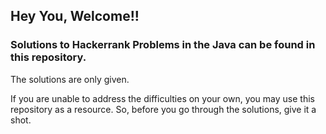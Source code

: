 ## Hey You, Welcome!!
### Solutions to Hackerrank Problems in the Java can be found in this repository.
The solutions are only given.

If you are unable to address the difficulties on your own, you may use this repository as a resource. So, before you go through the solutions, give it a shot.
